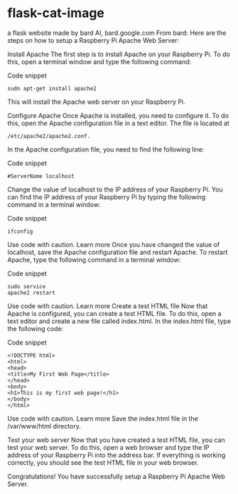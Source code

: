 # flask-cat-image
a flask website made by bard AI, bard.google.com
From bard:
Here are the steps on how to setup a Raspberry Pi Apache Web Server:

Install Apache
The first step is to install Apache on your Raspberry Pi. To do this, open a terminal window and type the following command:

Code snippet
```
sudo apt-get install apache2
```
This will install the Apache web server on your Raspberry Pi.

Configure Apache
Once Apache is installed, you need to configure it. To do this, open the Apache configuration file in a text editor. The file is located at    
```
/etc/apache2/apache2.conf.
```
In the Apache configuration file, you need to find the following line:

Code snippet
```
#ServerName localhost
```
Change the value of localhost to the IP address of your Raspberry Pi. You can find the IP address of your Raspberry Pi by typing the following command in a terminal window:

Code snippet
```
ifconfig
```
Use code with caution. Learn more
Once you have changed the value of localhost, save the Apache configuration file and restart Apache. To restart Apache, type the following command in a terminal window:

Code snippet
```
sudo service
apache2 restart
```
Use code with caution. Learn more
Create a test HTML file
Now that Apache is configured, you can create a test HTML file. To do this, open a text editor and create a new file called index.html. In the index.html file, type the following code:

Code snippet
```
<!DOCTYPE html>
<html>
<head>
<title>My First Web Page</title>
</head>
<body>
<h1>This is my first web page!</h1>
</body>
</html>
```
Use code with caution. Learn more
Save the index.html file in the /var/www/html directory.

Test your web server
Now that you have created a test HTML file, you can test your web server. To do this, open a web browser and type the IP address of your Raspberry Pi into the address bar. If everything is working correctly, you should see the test HTML file in your web browser.

Congratulations! You have successfully setup a Raspberry Pi Apache Web Server.


